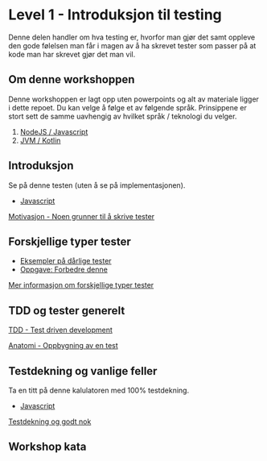 Level 1 - Introduksjon til testing
==================================
Denne delen handler om hva testing er, hvorfor man gjør det samt oppleve den gode følelsen man får i magen
av å ha skrevet tester som passer på at kode man har skrevet gjør det man vil. 

Om denne workshoppen
--------------------
Denne workshoppen er lagt opp uten powerpoints og alt av materiale ligger i dette repoet. Du kan velge å følge et av 
følgende språk. Prinsippene er stort sett de samme uavhengig av hvilket språk / teknologi du velger.

1. [NodeJS / Javascript](node/README.md)
2. [JVM / Kotlin](jvm/README.md)

Introduksjon
------------
Se på denne testen (uten å se på implementasjonen).  

 * [Javascript](node/src/calculator.test.js) 

[Motivasjon - Noen grunner til å skrive tester](lessons/01-hvorfor.md)

Forskjellige typer tester
-------------------------
 * [Eksempler på dårlige tester](node/src/crappy.test.js) 
 * [Oppgave: Forbedre denne](node/src/fairytale-repo.test.js) 

[Mer informasjon om forskjellige typer tester](lessons/02-typer.md)

TDD og tester generelt
----------------------
[TDD - Test driven development](lessons/03-tdd.md)

[Anatomi - Oppbygning av en test](lessons/04-anatomi.md)

Testdekning og vanlige feller
-----------------------------
Ta en titt på denne kalulatoren med 100% testdekning.

 * [Javascript](node/src/coverage-calculator.test.js)


[Testdekning og godt nok](lessons/05-coverage.md)

Workshop kata
-------------